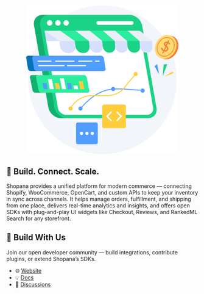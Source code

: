 <p align="center">
  <img src="assets/shopana-illustration.png" alt="Shopana analytics illustration" width="400" />
</p>

## 🚀 Build. Connect. Scale.

Shopana provides a unified platform for modern commerce — connecting Shopify, WooCommerce, OpenCart, and custom APIs to keep your inventory in sync across channels. It helps manage orders, fulfillment, and shipping from one place, delivers real-time analytics and insights, and offers open SDKs with plug-and-play UI widgets like Checkout, Reviews, and RankedML Search for any storefront.

## 🧩 Build With Us

Join our open developer community — build integrations, contribute plugins, or extend Shopana’s SDKs.

- 🌐 [Website](https://shopana.io)
- 💡 [Docs](https://docs.shopana.io)
- 💬 [Discussions](https://github.com/orgs/shopanaio/discussions)
